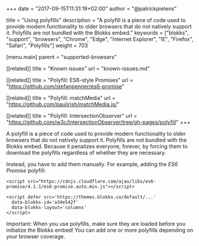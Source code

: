 +++
date            = "2017-09-15T11:31:19+02:00"
author          = "@patrickpietens"

title           = "Using polyfills"
description     = "A polyfill is a piece of code used to provide modern functionality to older browsers that do not natively support it. Polyfills are not bundled with the Blokks embed."
keywords        = ["blokks", "support", "browsers", "Chrome", "Edge", "Internet Explorer", "IE", "Firefox", "Safari", "Polyfills"]
weight          = 703

[menu.main]
parent          = "supported-browsers"

[[related]]
title = "Known issues"
url = "known-issues.md"

[[related]]
title = "Polyfill: ES6-style Promises"
url = "https://github.com/stefanpenner/es6-promise"

[[related]]
title = "Polyfill: matchMedia"
url = "https://github.com/paulirish/matchMedia.js/"

[[related]]
title = "Polyfill: IntersectionObserver"
url = "https://github.com/w3c/IntersectionObserver/tree/gh-pages/polyfill"
+++

A polyfill is a piece of code used to provide modern functionality to older browsers that do not natively support it. Polyfills are not bundled with the Blokks embed. Because it penalizes everyone, forever, by forcing them to download the polyfills regardless of whether they are necessary. 

Instead, you have to add them manually. For example, adding the *ES6 Promise* polyfill:

```
<script src="https://cdnjs.cloudflare.com/ajax/libs/es6-promise/4.1.1/es6-promise.auto.min.js"></script>

<script defer src='https://themes.blokks.co/default/...'
  data-blokks-id='a34e542f'
  data-blokks-layout='columns'
</script>
```

<span class='note'>Important: When you use polyfills, make sure they are loaded before you initialize the Blokks embed! You can add one or more polyfills depending on your browser coverage.</span>
